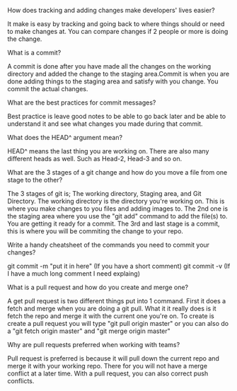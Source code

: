 How does tracking and adding changes make developers' lives easier?

It make is easy by tracking and going back to where things should or need to make changes at. You can compare changes if 2 people or more is doing the change.

What is a commit?

A commit is done after you have made all the changes on the working directory and added the change to the staging area.Commit is when you are done adding things to the staging area and satisfy with you change.  You commit the actual changes.

What are the best practices for commit messages?

Best practice is leave good notes to be able to go back later and be able to understand it and see what changes you made during that commit.

What does the HEAD^ argument mean?

HEAD^ means the last thing you are working on.  There are also many different heads as well.  Such as Head-2, Head-3 and so on.

What are the 3 stages of a git change and how do you move a file from one stage to the other?

The 3 stages of git is; The working directory, Staging area, and Git Directory.  The working directory is the directory you're working on.  This is where you make changes to you files and adding images to.  The 2nd one is the staging area where you use the "git add" command to add the file(s) to.  You are getting it ready for a commit.  The 3rd and last stage is a commit, this is where you will be commiting the change to your repo.

Write a handy cheatsheet of the commands you need to commit your changes?

git commit -m "put it in here" (If you have a short comment)
git commit -v (If I have a much long comment I need explaing)

What is a pull request and how do you create and merge one?

A get pull request is two different things put into 1 command.  First it does a fetch and merge when you are doing a git pull.  What it it really does is it fetch the repo and merge it with the current one you're on.  To create is create a pull request you will type "git pull origin master" or you can also do a "git fetch origin master" and "git merge origin master"

Why are pull requests preferred when working with teams?

Pull request is preferred is because it will pull down the current repo and merge it with your working repo.  There for you will not have a merge conflict at a later time.  With a pull request, you can also correct push conflicts.